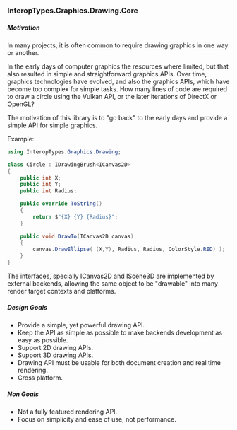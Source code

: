 ﻿

### InteropTypes.Graphics.Drawing.Core

##### Motivation

In many projects, it is often common to require drawing graphics in one way or another.

In the early days of computer graphics the resources where limited, but that also resulted in simple
and straightforward graphics APIs. Over time, graphics technologies have evolved, and also the graphics
APIs, which have become too complex for simple tasks. How many lines of code are required to draw a circle
using the Vulkan API, or the later iterations of DirectX or OpenGL?

The motivation of this library is to "go back" to the early days and provide a simple API for simple graphics.

Example:

```c#
using InteropTypes.Graphics.Drawing;

class Circle : IDrawingBrush<ICanvas2D>
{
    public int X;
    public int Y;
    public int Radius;

    public override ToString()
    {
        return $"{X} {Y} {Radius}";
    }

    public void DrawTo(ICanvas2D canvas)
    {
        canvas.DrawEllipse( (X,Y), Radius, Radius, ColorStyle.RED) );
    }
}

```

The interfaces, specially ICanvas2D and IScene3D are implemented by external backends, allowing the same
object to be "drawable" into many render target contexts and platforms.

##### Design Goals

- Provide a simple, yet powerful drawing API.
- Keep the API as simple as possible to make backends development as easy as possible.
- Support 2D drawing APIs.
- Support 3D drawing APIs.
- Drawing API must be usable for both document creation and real time rendering.
- Cross platform.

##### Non Goals

- Not a fully featured rendering API.
- Focus on simplicity and ease of use, not performance.